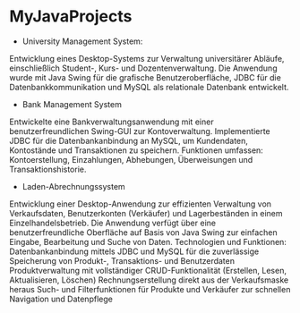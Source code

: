 # MyJavaProjects
- University Management System: 

Entwicklung eines Desktop-Systems zur Verwaltung universitärer Abläufe, einschließlich Student-, Kurs- und Dozentenverwaltung. Die Anwendung wurde mit Java Swing für die grafische Benutzeroberfläche, JDBC für die Datenbankkommunikation und MySQL als relationale Datenbank entwickelt. 

- Bank Management System

Entwickelte eine Bankverwaltungsanwendung mit einer benutzerfreundlichen Swing-GUI zur Kontoverwaltung.
Implementierte JDBC für die Datenbankanbindung an MySQL, um Kundendaten, Kontostände und Transaktionen zu speichern.
Funktionen umfassen: Kontoerstellung, Einzahlungen, Abhebungen, Überweisungen und Transaktionshistorie.

- Laden-Abrechnungssystem

Entwicklung einer Desktop-Anwendung zur effizienten Verwaltung von Verkaufsdaten, Benutzerkonten (Verkäufer) und Lagerbeständen in einem Einzelhandelsbetrieb.
Die Anwendung verfügt über eine benutzerfreundliche Oberfläche auf Basis von Java Swing zur einfachen Eingabe, Bearbeitung und Suche von Daten.
Technologien und Funktionen:
    Datenbankanbindung mittels JDBC und MySQL für die zuverlässige Speicherung von Produkt-, Transaktions- und Benutzerdaten
    Produktverwaltung mit vollständiger CRUD-Funktionalität (Erstellen, Lesen, Aktualisieren, Löschen)
    Rechnungserstellung direkt aus der Verkaufsmaske heraus
    Such- und Filterfunktionen für Produkte und Verkäufer zur schnellen Navigation und Datenpflege

